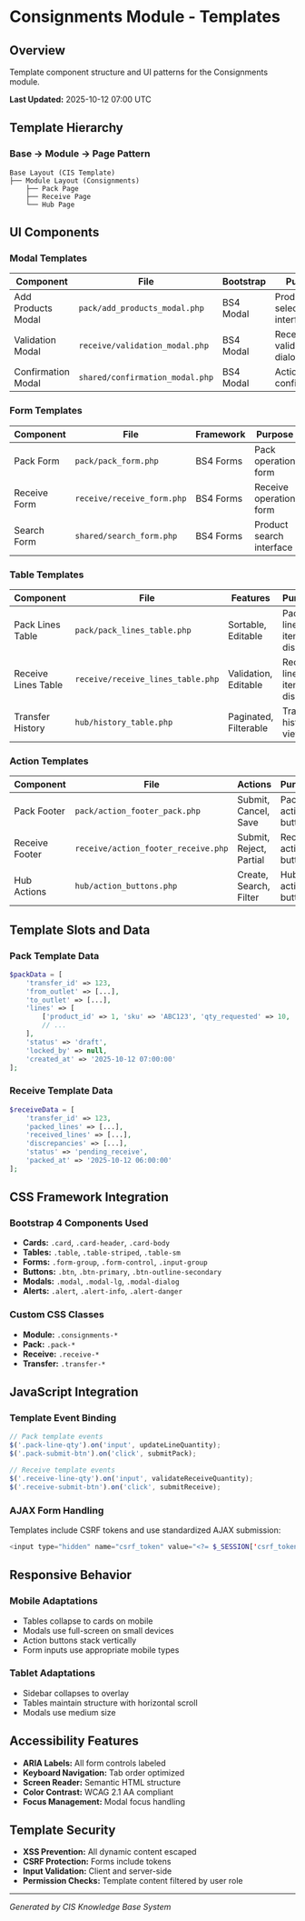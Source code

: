 # Consignments Module - Templates

## Overview  
Template component structure and UI patterns for the Consignments module.

**Last Updated:** 2025-10-12 07:00 UTC

## Template Hierarchy

### Base → Module → Page Pattern
```
Base Layout (CIS Template)
├── Module Layout (Consignments)
    ├── Pack Page
    ├── Receive Page
    └── Hub Page
```

## UI Components

### Modal Templates
| Component | File | Bootstrap | Purpose |
|-----------|------|-----------|---------|
| Add Products Modal | `pack/add_products_modal.php` | BS4 Modal | Product selection interface |
| Validation Modal | `receive/validation_modal.php` | BS4 Modal | Receive validation dialog |
| Confirmation Modal | `shared/confirmation_modal.php` | BS4 Modal | Action confirmations |

### Form Templates
| Component | File | Framework | Purpose |
|-----------|------|-----------|---------|
| Pack Form | `pack/pack_form.php` | BS4 Forms | Pack operation form |
| Receive Form | `receive/receive_form.php` | BS4 Forms | Receive operation form |
| Search Form | `shared/search_form.php` | BS4 Forms | Product search interface |

### Table Templates
| Component | File | Features | Purpose |
|-----------|------|----------|---------|
| Pack Lines Table | `pack/pack_lines_table.php` | Sortable, Editable | Pack line items display |
| Receive Lines Table | `receive/receive_lines_table.php` | Validation, Editable | Receive line items display |
| Transfer History | `hub/history_table.php` | Paginated, Filterable | Transfer history view |

### Action Templates
| Component | File | Actions | Purpose |
|-----------|------|---------|---------|
| Pack Footer | `pack/action_footer_pack.php` | Submit, Cancel, Save | Pack action buttons |
| Receive Footer | `receive/action_footer_receive.php` | Submit, Reject, Partial | Receive action buttons |
| Hub Actions | `hub/action_buttons.php` | Create, Search, Filter | Hub action buttons |

## Template Slots and Data

### Pack Template Data
```php
$packData = [
    'transfer_id' => 123,
    'from_outlet' => [...],
    'to_outlet' => [...],
    'lines' => [
        ['product_id' => 1, 'sku' => 'ABC123', 'qty_requested' => 10, ...],
        // ...
    ],
    'status' => 'draft',
    'locked_by' => null,
    'created_at' => '2025-10-12 07:00:00'
];
```

### Receive Template Data  
```php
$receiveData = [
    'transfer_id' => 123,
    'packed_lines' => [...],
    'received_lines' => [...],
    'discrepancies' => [...],
    'status' => 'pending_receive',
    'packed_at' => '2025-10-12 06:00:00'
];
```

## CSS Framework Integration

### Bootstrap 4 Components Used
- **Cards:** `.card`, `.card-header`, `.card-body`
- **Tables:** `.table`, `.table-striped`, `.table-sm`
- **Forms:** `.form-group`, `.form-control`, `.input-group`
- **Buttons:** `.btn`, `.btn-primary`, `.btn-outline-secondary`
- **Modals:** `.modal`, `.modal-lg`, `.modal-dialog`
- **Alerts:** `.alert`, `.alert-info`, `.alert-danger`

### Custom CSS Classes
- **Module:** `.consignments-*`
- **Pack:** `.pack-*` 
- **Receive:** `.receive-*`
- **Transfer:** `.transfer-*`

## JavaScript Integration

### Template Event Binding
```javascript
// Pack template events
$('.pack-line-qty').on('input', updateLineQuantity);
$('.pack-submit-btn').on('click', submitPack);

// Receive template events  
$('.receive-line-qty').on('input', validateReceiveQuantity);
$('.receive-submit-btn').on('click', submitReceive);
```

### AJAX Form Handling
Templates include CSRF tokens and use standardized AJAX submission:
```php
<input type="hidden" name="csrf_token" value="<?= $_SESSION['csrf_token'] ?>">
```

## Responsive Behavior

### Mobile Adaptations
- Tables collapse to cards on mobile
- Modals use full-screen on small devices
- Action buttons stack vertically
- Form inputs use appropriate mobile types

### Tablet Adaptations
- Sidebar collapses to overlay
- Tables maintain structure with horizontal scroll
- Modals use medium size

## Accessibility Features
- **ARIA Labels:** All form controls labeled
- **Keyboard Navigation:** Tab order optimized
- **Screen Reader:** Semantic HTML structure
- **Color Contrast:** WCAG 2.1 AA compliant
- **Focus Management:** Modal focus handling

## Template Security
- **XSS Prevention:** All dynamic content escaped
- **CSRF Protection:** Forms include tokens
- **Input Validation:** Client and server-side
- **Permission Checks:** Template content filtered by user role

---
*Generated by CIS Knowledge Base System*
